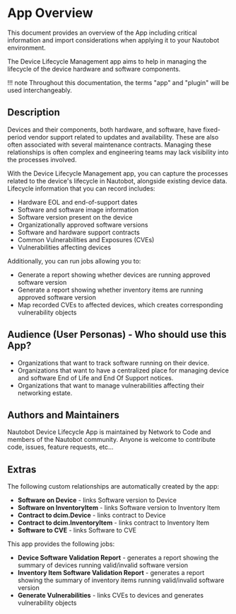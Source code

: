 # App Overview

This document provides an overview of the App including critical information and import considerations when applying it to your Nautobot environment.

The Device Lifecycle Management app aims to help in managing the lifecycle of the device hardware and software components.

!!! note
    Throughout this documentation, the terms "app" and "plugin" will be used interchangeably.

## Description

Devices and their components, both hardware, and software, have fixed-period vendor support related to updates and availability. These are also often associated with several maintenance contracts. Managing these relationships is often complex and engineering teams may lack visibility into the processes involved.

With the Device Lifecycle Management app, you can capture the processes related to the device's lifecycle in Nautobot, alongside existing device data. Lifecycle information that you can record includes:

- Hardware EOL and end-of-support dates
- Software and software image information
- Software version present on the device
- Organizationally approved software versions
- Software and hardware support contracts
- Common Vulnerabilities and Exposures (CVEs)
- Vulnerabilities affecting devices

Additionally, you can run jobs allowing you to:

- Generate a report showing whether devices are running approved software version
- Generate a report showing whether inventory items are running approved software version
- Map recorded CVEs to affected devices, which creates corresponding vulnerability objects

## Audience (User Personas) - Who should use this App?

- Organizations that want to track software running on their device.
- Organizations that want to have a centralized place for managing device and software End of Life and End Of Support notices.
- Organizations that want to manage vulnerabilities affecting their networking estate.

## Authors and Maintainers

Nautobot Device Lifecycle App is maintained by Network to Code and members of the Nautobot community.  Anyone is welcome to contribute code, issues, feature requests, etc...  

## Extras

The following custom relationships are automatically created by the app:

- **Software on Device** - links Software version to Device
- **Software on InventoryItem** - links Software version to Inventory Item
- **Contract to dcim.Device** - links contract to Device
- **Contract to dcim.InventoryItem** - links contract to Inventory Item
- **Software to CVE** - links Software to CVE

This app provides the following jobs:

- **Device Software Validation Report** - generates a report showing the summary of devices running valid/invalid software version
- **Inventory Item Software Validation Report** - generates a report showing the summary of inventory items running valid/invalid software version
- **Generate Vulnerabilities** - links CVEs to devices and generates vulnerability objects
